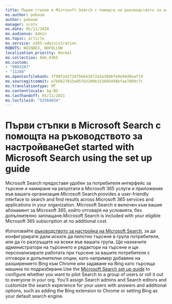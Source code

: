 ```yaml
---
title: Първи стъпки в Microsoft Search с помощта на ръководството за настройване
ms.author: pebaum
author: pebaum
manager: scotv
ms.date: 05/11/2020
ms.audience: Admin
ms.topic: article
ms.service: o365-administration
ROBOTS: NOINDEX, NOFOLLOW
localization_priority: Normal
ms.collection: Adm_O365
ms.custom:
- "9003287"
- "11208"
ms.openlocfilehash: 3f90f2d2f20756643d72a5a3086fe9e94d9eaf19
ms.sourcegitcommit: e7b6827015e05fb3280b153605498bfae7d09c7c
ms.translationtype: MT
ms.contentlocale: bg-BG
ms.lasthandoff: 05/11/2021
ms.locfileid: "52564034"
---
```

# <a name="get-started-with-microsoft-search-using-the-set-up-guide"></a><span data-ttu-id="7ac38-102">Първи стъпки в Microsoft Search с помощта на ръководството за настройване</span><span class="sxs-lookup"><span data-stu-id="7ac38-102">Get started with Microsoft Search using the set up guide</span></span>

<span data-ttu-id="7ac38-103">Microsoft Search предоставя удобен за потребителя интерфейс за търсене и намиране на резултати в Microsoft 365 услуги и приложения във вашата организация.</span><span class="sxs-lookup"><span data-stu-id="7ac38-103">Microsoft Search provides a user-friendly interface to search and find results across Microsoft 365 services and applications in your organization.</span></span> <span data-ttu-id="7ac38-104">Microsoft Search е включен към вашия абонамент за Microsoft 365, който отговаря на условията, без допълнително заплащане.</span><span class="sxs-lookup"><span data-stu-id="7ac38-104">Microsoft Search is included with your eligible Microsoft 365 subscription at no additional cost.</span></span> 

<span data-ttu-id="7ac38-105">Използвайте [ръководството за настройка на Microsoft Search,](https://go.microsoft.com/fwlink/?linkid=2156919) за да конфигурирате дали искате да пилотно търсене в група потребители, или да го разгръщате на всеки във вашата група. Ще назначите администратори на търсенето и редактори на търсене и ще персонализирате работата при търсене за вашите потребители с отговори и допълнителни опции, като например добавяне на разширението Bing към Chrome или задаване на Bing като търсеща машина по подразбиране.</span><span class="sxs-lookup"><span data-stu-id="7ac38-105">Use the [Microsoft Search set up guide](https://go.microsoft.com/fwlink/?linkid=2156919) to configure whether you want to pilot Search to a group of users or roll it out to everyone in your org. You'll assign Search admins and Search editors and customize the search experience for your users with answers and additional options, such as adding the Bing extension to Chrome or setting Bing as your default search engine.</span></span>